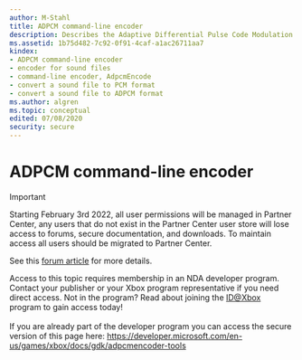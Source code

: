 ```yaml
---
author: M-Stahl
title: ADPCM command-line encoder
description: Describes the Adaptive Differential Pulse Code Modulation (ADPCM) command-line encoder.
ms.assetid: 1b75d482-7c92-0f91-4caf-a1ac26711aa7
kindex:
- ADPCM command-line encoder
- encoder for sound files
- command-line encoder, AdpcmEncode
- convert a sound file to PCM format
- convert a sound file to ADPCM format
ms.author: algren
ms.topic: conceptual
edited: 07/08/2020
security: secure
---
```


# ADPCM command-line encoder
> [!IMPORTANT]
> Starting February 3rd 2022, all user permissions will be managed in Partner Center, any users that do not exist in the Partner Center user store will lose access to forums, secure documentation, and downloads. To maintain access all users should be migrated to Partner Center. <p></p>See this <a href="https://forums.xboxlive.com/articles/132187/breaking-change-user-access-for-forums-secure-docu.html">forum article</a> for more details.  

 Access to this topic requires membership in an NDA developer program. Contact your publisher or your Xbox program representative if you need direct access. Not in the program? Read about joining the <a href="https://www.xbox.com/Developers/id">ID@Xbox</a> program to gain access today!  <br/><br/>If you are already part of the developer program you can access the secure version of this page here: <a target="_blank" href="https://developer.microsoft.com/en-us/games/xbox/docs/gdk/adpcmencoder-tools">https://developer.microsoft.com/en-us/games/xbox/docs/gdk/adpcmencoder-tools</a>